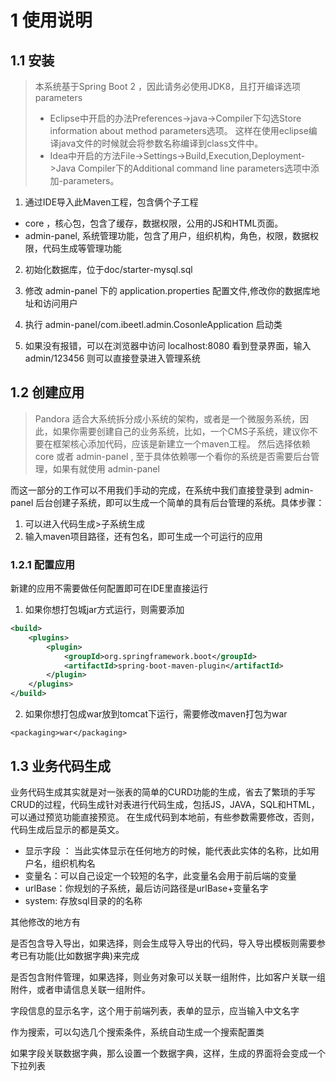 # 1 使用说明

## 1.1 安装

> 本系统基于Spring Boot 2 ，因此请务必使用JDK8，且打开编译选项parameters
> - Eclipse中开启的办法Preferences->java->Compiler下勾选Store information about method parameters选项。
这样在使用eclipse编译java文件的时候就会将参数名称编译到class文件中。
> - Idea中开启的方法File->Settings->Build,Execution,Deployment->Java Compiler下的Additional command line parameters选项中添加-parameters。


1. 通过IDE导入此Maven工程，包含俩个子工程

* core  ，核心包，包含了缓存，数据权限，公用的JS和HTML页面。
* admin-panel, 系统管理功能，包含了用户，组织机构，角色，权限，数据权限，代码生成等管理功能

2. 初始化数据库，位于doc/starter-mysql.sql

3. 修改 admin-panel 下的 application.properties 配置文件,修改你的数据库地址和访问用户

4. 执行 admin-panel/com.ibeetl.admin.CosonleApplication 启动类

5. 如果没有报错，可以在浏览器中访问 localhost:8080 看到登录界面，输入 admin/123456 则可以直接登录进入管理系统

## 1.2 创建应用

> Pandora 适合大系统拆分成小系统的架构，或者是一个微服务系统，因此，如果你需要创建自己的业务系统，比如，一个CMS子系统，建议你不要在框架核心添加代码，应该是新建立一个maven工程。
然后选择依赖 core 或者 admin-panel , 至于具体依赖哪一个看你的系统是否需要后台管理，如果有就使用 admin-panel 

而这一部分的工作可以不用我们手动的完成，在系统中我们直接登录到 admin-panel 后台创建子系统，即可以生成一个简单的具有后台管理的系统。具体步骤：
1. 可以进入代码生成>子系统生成
2. 输入maven项目路径，还有包名，即可生成一个可运行的应用

### 1.2.1 配置应用

新建的应用不需要做任何配置即可在IDE里直接运行

1. 如果你想打包城jar方式运行，则需要添加
~~~xml
<build>
    <plugins>
        <plugin>
            <groupId>org.springframework.boot</groupId>
            <artifactId>spring-boot-maven-plugin</artifactId>
        </plugin>
    </plugins>
</build>
~~~

2. 如果你想打包成war放到tomcat下运行，需要修改maven打包为war
~~~xmml
<packaging>war</packaging>
~~~


## 1.3 业务代码生成
业务代码生成其实就是对一张表的简单的CURD功能的生成，省去了繁琐的手写CRUD的过程，代码生成针对表进行代码生成，包括JS，JAVA，SQL和HTML，可以通过预览功能直接预览。
在生成代码到本地前，有些参数需要修改，否则，代码生成后显示的都是英文。

* 显示字段 ： 当此实体显示在任何地方的时候，能代表此实体的名称，比如用户名，组织机构名
* 变量名：可以自己设定一个较短的名字，此变量名会用于前后端的变量
* urlBase：你规划的子系统，最后访问路径是urlBase+变量名字
* system: 存放sql目录的的名称

其他修改的地方有

是否包含导入导出，如果选择，则会生成导入导出的代码，导入导出模板则需要参考已有功能(比如数据字典)来完成

是否包含附件管理，如果选择，则业务对象可以关联一组附件，比如客户关联一组附件，或者申请信息关联一组附件。

字段信息的显示名字，这个用于前端列表，表单的显示，应当输入中文名字

作为搜索，可以勾选几个搜索条件，系统自动生成一个搜索配置类

如果字段关联数据字典，那么设置一个数据字典，这样，生成的界面将会变成一个下拉列表